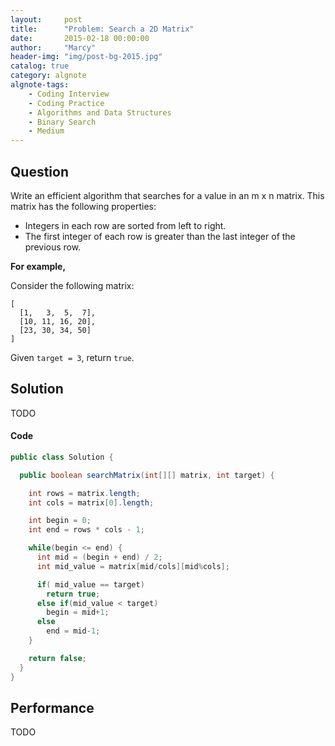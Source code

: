 ```yaml
---
layout:     post
title:      "Problem: Search a 2D Matrix"
date:       2015-02-18 00:00:00
author:     "Marcy"
header-img: "img/post-bg-2015.jpg"
catalog: true
category: algnote
algnote-tags:
    - Coding Interview
    - Coding Practice
    - Algorithms and Data Structures
    - Binary Search
    - Medium
---
```


## Question

Write an efficient algorithm that searches for a value in an m x n matrix. This matrix has the following properties:

- Integers in each row are sorted from left to right.
- The first integer of each row is greater than the last integer of the previous row.

**For example,**

Consider the following matrix:

```
[
  [1,   3,  5,  7],
  [10, 11, 16, 20],
  [23, 30, 34, 50]
]
```
Given `target = 3`, return `true`.


## Solution
TODO

#### Code
```java
public class Solution {

  public boolean searchMatrix(int[][] matrix, int target) {

    int rows = matrix.length;
    int cols = matrix[0].length;

    int begin = 0;
    int end = rows * cols - 1;

    while(begin <= end) {
      int mid = (begin + end) / 2;
      int mid_value = matrix[mid/cols][mid%cols];

      if( mid_value == target)
        return true;
      else if(mid_value < target)
        begin = mid+1;
      else
        end = mid-1;
    }

    return false;
  }
}
```

## Performance
TODO
